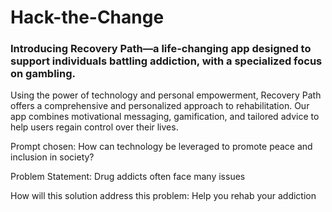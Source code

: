 # Hack-the-Change
### Introducing Recovery Path—a life-changing app designed to support individuals battling addiction, with a specialized focus on gambling.

Using the power of technology and personal empowerment, Recovery Path offers a comprehensive and personalized approach to rehabilitation. Our app combines motivational messaging, gamification, and tailored advice to help users regain control over their lives.

Prompt chosen: How can technology be leveraged to promote peace and inclusion in society?

Problem Statement: Drug addicts often face many issues 

How will this solution address this problem: Help you rehab your addiction
